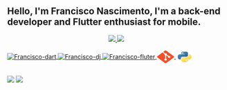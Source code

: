 ## Hello, I'm Francisco Nascimento, I'm a back-end developer and Flutter enthusiast for mobile.
<div align="center">
  <a href="https://github.com/NascimentoFrancisco">
  <img height="180em" src="https://github-readme-stats-ruby-one.vercel.app/api?username=NascimentoFrancisco&show_icons=true&theme=dark&include_all_commits=true&count_private=true"/>
  <img height="180em" src="https://github-readme-stats-ruby-one.vercel.app/api/top-langs/?username=NascimentoFrancisco&layout=compact&langs_count=7&theme=dark"/>
</div>
<div style="display: inline_block"><br>
  <img align="center" alt="Francisco-dart" height="30" width="40"src="https://cdn.jsdelivr.net/gh/devicons/devicon/icons/dart/dart-original.svg" />          
  <img align="center" alt="Francisco-dj" height="30" width="40" src="https://cdn.jsdelivr.net/gh/devicons/devicon/icons/django/django-plain.svg">
  <img align="center" alt="Francisco-fluter" height="30" width="40" src="https://cdn.jsdelivr.net/gh/devicons/devicon/icons/flutter/flutter-original.svg">
  <img align="center" alt="Francisco-git" height="30" width="40" src="https://raw.githubusercontent.com/devicons/devicon/master/icons/git/git-original.svg">  
  <img align="center" alt="Francisco-Python" height="30" width="40" src="https://raw.githubusercontent.com/devicons/devicon/master/icons/python/python-original.svg">
</div>
  
  ##
 
<div> 
  <a href = "mailto:francisco.ads.dev@gmail.com"><img src="https://img.shields.io/badge/-Gmail-%23333?style=for-the-badge&logo=gmail&logoColor=white" target="_blank"></a>
  <a href="https://www.linkedin.com/in/francisco-leite-b68513237" target="_blank"><img src="https://img.shields.io/badge/-LinkedIn-%230077B5?style=for-the-badge&logo=linkedin&logoColor=white" target="_blank"></a> 
 
  
</div>

